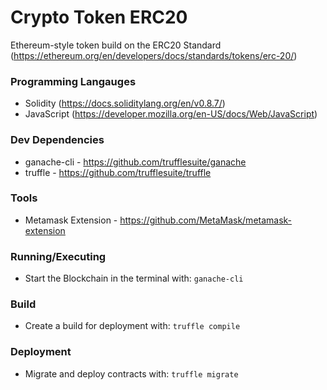 # Crypto Token ERC20
Ethereum-style token build on the ERC20 Standard (https://ethereum.org/en/developers/docs/standards/tokens/erc-20/)

### Programming Langauges 
* Solidity (https://docs.soliditylang.org/en/v0.8.7/)
* JavaScript (https://developer.mozilla.org/en-US/docs/Web/JavaScript)

### Dev Dependencies 
* ganache-cli - https://github.com/trufflesuite/ganache
* truffle - https://github.com/trufflesuite/truffle

### Tools
* Metamask Extension - https://github.com/MetaMask/metamask-extension 

### Running/Executing 
* Start the Blockchain in the terminal with: ```ganache-cli```

### Build
* Create a build for deployment with: ```truffle compile``` 

### Deployment 
* Migrate and deploy contracts with: ```truffle migrate``` 